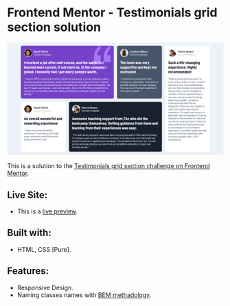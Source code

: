 # Frontend Mentor - Testimonials grid section solution

![Screenshot of the website](./assets/preview/screenshot.png)

This is a solution to the [Testimonials grid section challenge on Frontend Mentor](https://www.frontendmentor.io/challenges/testimonials-grid-section-Nnw6J7Un7).

## Live Site:
- This is a [live preview](https://iabdwahab.github.io/frontend-mentor-solutions/solutions/testimonials-grid-section).

## Built with:

- HTML, CSS [Pure].

## Features:

- Responsive Design.
- Naming classes names with [BEM methadology](https://en.bem.info/methodology/).